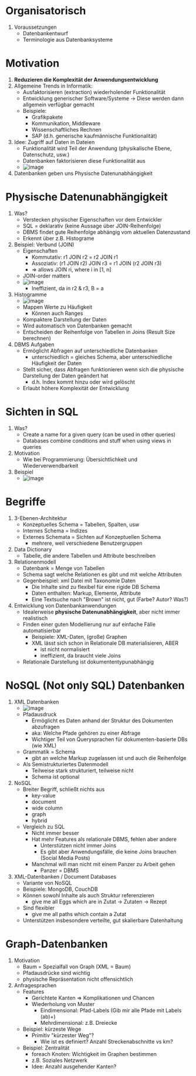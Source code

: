 # Organisatorisch
1. Voraussetzungen
    - Datenbankentwurf
    - Terminologie aus Datenbanksysteme



# Motivation
1. **Reduzieren die Komplexität der Anwendungsentwicklung**
1. Allgemeine Trends in Informatik:
    - Ausfaktorisieren (extraction) wiederholender Funktionalität
    - Entwicklung generischer Software/Systeme -> Diese werden dann allgemein verfügbar gemacht
    - Beispiele:
        * Grafikpakete
        * Kommunikation, Middleware
        * Wissenschaftliches Rechnen
        * SAP (d.h. generische kaufmännische Funktionalität)
1. Idee: Zugriff auf Daten in Dateien
    - Funktionalität wird Teil der Anwendung (physikalische Ebene, Datenschutz, usw.)
    - Datenbanken faktorisieren diese Funktionalität aus
    - ![image](images/files_vs_dbms.png)
1. Datenbanken geben uns Physische Datenunabhängigkeit



# Physische Datenunabhängigkeit
1. Was?
    - Verstecken physischer Eigenschaften vor dem Entwickler
    - SQL = deklarativ (keine Aussage über JOIN-Reihenfolge)
    - DBMS findet gute Reihenfolge abhängig vom aktuellen Datenzustand
    - Erkennt über z.B. Histograme
1. Beispiel: Verbund (JOIN)
    - Eigenschaften
        * Kommutativ: r1 JOIN r2 = r2 JOIN r1
        * Assoziativ: (r1 JOIN r2) JOIN r3 = r1 JOIN (r2 JOIN r3)
        * => allows JOIN ri, where i in [1, n]
    - JOIN-order matters
    - ![image](images/join_order_matters.png)
        * Ineffizient, da in r2 & r3, B = a
1. Histogramme
    - ![image](images/histogramme.png)
    - Mappen Werte zu Häufigkeit
        * Können auch Ranges
    - Kompaktere Darstellung der Daten
    - Wird automatisch von Datenbanken gemacht
    - Entscheiden der Reihenfolge von Tabellen in Joins  (Result Size berechnen)
1. DBMS Aufgaben
    - Ermöglicht Abfragen auf unterschiedliche Datenbanken
        * unterschiedlich = gleiches Schema, aber unterschiedliche Häufigkeit der Daten
    - Stellt sicher, dass Abfragen funktionieren wenn sich die physische Darstellung der Daten geändert hat
        * d.h. Index kommt hinzu oder wird gelöscht
    - Erlaubt höhere Komplexität der Entwicklung



# Sichten in SQL
1. Was?
    - Create a name for a given query (can be used in other queries)
    - Databases combine conditions and stuff when using views in queries
1. Motivation
    - Wie bei Programmierung: Übersichtlichkeit und Wiederverwendbarkeit
1. Beispiel
    - ![image](images/example_sql_views.png)



# Begriffe
1. 3-Ebenen-Architektur
    - Konzeptuelles Schema = Tabellen, Spalten, usw
    - Internes Schema = Indizes
    - Externes Schemata = Sichten auf Konzeptuellen Schema
        * mehrere, weil verschiedene Benutzergruppen
1. Data Dictionary
    - Tabelle, die andere Tabellen und Attribute beschreiben
1. Relationenmodell
    - Datenbank = Menge von Tabellen
    - Schema sagt welche Relationen es gibt und mit welche Attributen
    - Gegenbeispiel: xml Datei mit Taxonomie Daten
        * Die Inhalte sind zu flexibel für eine rigide DB Schema
        * Daten enthalten: Markup, Elemente, Attribute
        * Eine Textsuche nach "Brown" ist nicht, gut (Farbe? Autor? Was?)
1. Entwicklung von Datenbankanwendungen
    - Idealerweise **physische Datenunabhängigkeit**, aber nicht immer realistisch
    - Finden einer guten Modellierung nur auf einfache Fälle automatisierbar
        * Beispiele: XML-Daten, (große) Graphen
        * XML lässt sich schon in Relationale DB materialisieren, ABER
            + ist nicht normalisiert
            + ineffizient, da braucht viele Joins
    - Relationale Darstellung ist dokumententypunabhängig



# NoSQL (Not only SQL) Datenbanken
1. XML Datenbanken
    - ![image](images/xml_database.png)
    - Pfadausdruck
        * Ermöglicht es Daten anhand der Struktur des Dokumenten abzufragen
        * aka: Welche Pfade gehören zu einer Abfrage
        * Wichtiger Teil von Querysprachen für dokumenten-basierte DBs (wie XML)
    - Grammatik = Schema
        * gibt an welche Markup zugelassen ist und auch die Reihenfolge
    - Als Semistrukturiertes Datenmodell
        * Teilweise stark strukturiert, teilweise nicht
        * Schema ist optional
1. NoSQL
    - Breiter Begriff, schließt nichts aus
        * key-value
        * document
        * wide column
        * graph
        * hybrid
    - Vergleich zu SQL
        * Nicht immer besser
        * Hat mehr Features als relationale DBMS, fehlen aber andere
            + Unterstützen nicht immer Joins
            + Es gibt aber Anwendungsfälle, die keine Joins brauchen (Social Media Posts)
        * Manchmal will man nicht mit einem Panzer zu Arbeit gehen
            + Panzer = DBMS
1. XML-Datenbanken / Document Databases
    - Variante von NoSQL
    - Beispiele: MongoDB, CouchDB
    - Können sowohl Inhalte als auch Struktur referenzieren
        * give me all Eggs which are in Zutat -> Zutaten -> Rezept
    - Sind flexibler
        * give me all paths which contain a Zutat
    - Unterstützen insbesondere verteilte, gut skalierbare Datenhaltung



# Graph-Datenbanken
1. Motivation
    - Baum = Spezialfall von Graph (XML = Baum)
    - Pfadausdrücke sind wichtig
    - physische Repräsentation nicht offensichtlich
1. Anfragesprachen
    - Features
        * Gerichtete Kanten => Komplikationen und Chancen
        * Wiederholung von Muster
            + Eindimensional: Pfad-Labels (Gib mir alle Pfade mit Labels (ab)+)
            + Mehrdimensional: z.B. Dreiecke
    - Beispiel: kürzeste Wege
        * Primitiv "kürzester Weg"?
            + Wie ist es definiert? Anzahl Streckenabschnitte vs km?
    - Beispiel: Zentralität
        * foreach Knoten: Wichtigkeit im Graphen bestimmen
        * z.B. Soziales Netzwerk
        * Idee: Anzahl ausgehender Kanten?
